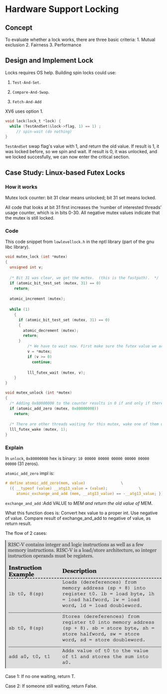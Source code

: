# Hardware Support Locking

## Concept

To evaluate whether a lock works, there are three basic criteria: 1. Mutual exclusion 2. Fairness 3. Performance

## Design and Implement Lock

Locks requires OS help. Building spin locks could use: 

1. `Test-And-Set`. 

2. `Compare-And-Swap`. 

3. `Fetch-And-Add`

XV6 uses option 1.

```c
void lock(lock_t *lock) {
  while (TestAndSet(&lock->flag, 1) == 1) ; 
     // spin-wait (do nothing)
}
```

`TestAndSet` swap flag's value with 1, and return the old value. If result is 1, it was locked before, so we spin and wait. If result is 0, it was unlocked, and we locked succesfully, we can now enter the critical section.

## Case Study: Linux-based Futex Locks

### How it works

Mutex lock counter: bit 31 clear means unlocked; bit 31 set means locked.

All code that looks at bit 31 first increases the ‘number of interested threads’ usage counter, which is in bits 0-30. All negative mutex values indicate that the mutex is still locked.

### Code

This code snippet from `lowlevellock.h` in the nptl library \(part of the gnu libc library\).

```c
void mutex_lock (int *mutex)
{
  unsigned int v;

  /* Bit 31 was clear, we got the mutex.  (this is the fastpath).  */
  if (atomic_bit_test_set (mutex, 31) == 0)
    return;

  atomic_increment (mutex);

  while (1)
    {
      if (atomic_bit_test_set (mutex, 31) == 0)
      {
        atomic_decrement (mutex);
        return;
      }
          /* We have to wait now. First make sure the futex value we are monitoring is truly negative (i.e. locked). */
          v = *mutex;
          if (v >= 0)
            continue;

          lll_futex_wait (mutex, v);
    }
}
```

```c
void mutex_unlock (int *mutex)
{
  /* Adding 0x80000000 to the counter results in 0 if and only if there are not other interested threads - we can return (this is the fastpath).  */
  if (atomic_add_zero (mutex, 0x80000000))
    return;

  /* There are other threads waiting for this mutex, wake one of them up.  */
  lll_futex_wake (mutex, 1);
}
```

### Explain

In `unlock`, `0x80000000` hex is binary: `10 00000 00000 00000 00000 00000 00000` \(31 zeros\).

`atomic_add_zero` impl is:

```c
# define atomic_add_zero(mem, value)                \
  ({ __typeof (value) __atg13_value = (value);              \
     atomic_exchange_and_add (mem, __atg13_value) == -__atg13_value; })
```

`exchange_and_add` :Add VALUE to _MEM and return the old value of_ MEM.

What this function does is: Convert hex value to a proper int. Use negative of value. Compare result of exchange\_and\_add to negative of value, as return result.

The flow of 2 cases: 

![](../.gitbook/assets/image%20%2834%29.png)

Case 1: If no one waiting, return T. 

Case 2: If someone still waiting, return False.

